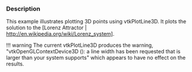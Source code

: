 ### Description

This example illustrates plotting 3D points using vtkPlotLine3D. It plots the solution to the [Lorenz Attractor | http://en.wikipedia.org/wiki/Lorenz_system].

!!! warning
    The current vtkPlotLine3D produces the warning, "vtkOpenGLContextDevice3D (): a line width has been requested that is larger than your system supports" which appears to have no effect on the results.
